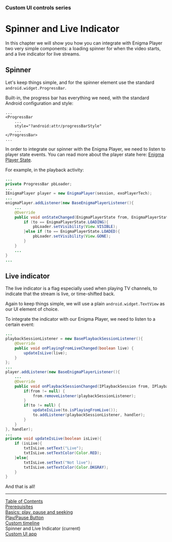 ### Custom UI controls series
# Spinner and Live Indicator
In this chapter we will show you how you can integrate with Enigma
Player two very simple components: a loading spinner for when the video
starts, and a live indicator for live streams.

## Spinner
Let's keep things simple, and for the spinner element use the
standard `android.widget.ProgressBar`.

Built-in, the progress bar has everything we need, with the standard Android configuration and style:

```
...
<ProgressBar
    ...
    style="?android:attr/progressBarStyle"
    ...
</ProgressBar>
...
```

In order to integrate our spinner with the Enigma Player, we need to
listen to player state events. You can read more about the player state
here: [Enigma Player State](../advanced_topics/enigma_player_state.md).


For example, in the playback activity:

```java
...
private ProgressBar pbLoader;
...
IEnigmaPlayer player = new EnigmaPlayer(session, exoPlayerTech);
...
enigmaPlayer.addListener(new BaseEnigmaPlayerListener(){
    ...
    @Override
    public void onStateChanged(EnigmaPlayerState from, EnigmaPlayerState to) {
        if (to == EnigmaPlayerState.LOADING){
            pbLoader.setVisibility(View.VISIBLE);
        }else if (to == EnigmaPlayerState.LOADED){
            pbLoader.setVisibility(View.GONE);
        }
    }
    ...
}
...
```

## Live indicator

The live indicator is a flag especially used when playing TV channels,
to indicate that the stream is live, or time-shifted back.

Again to keep things simple, we will use a plain
`android.widget.TextView` as our UI element of choice.

To integrate the indicator with our Enigma Player, we need to listen to
a certain event:

```java
...
playbackSessionListener = new BasePlaybackSessionListener(){
    @Override
    public void onPlayingFromLiveChanged(boolean live) {
        updateIsLive(live);
    }
};
...
player.addListener(new BaseEnigmaPlayerListener(){
    ...
    @Override
    public void onPlaybackSessionChanged(IPlaybackSession from, IPlaybackSession to) {
        if(from != null) {
            from.removeListener(playbackSessionListener);
        }
        if(to != null) {
            updateIsLive(to.isPlayingFromLive());
            to.addListener(playbackSessionListener, handler);
        }
    }
}, handler);
...
private void updateIsLive(boolean isLive){
    if (isLive){
        txtIsLive.setText("Live");
        txtIsLive.setTextColor(Color.RED);
    }else{
        txtIsLive.setText("Not live");
        txtIsLive.setTextColor(Color.DKGRAY);
    }
}
```

And that is all!


___
[Table of Contents](../index.md)<br/>
[Prerequisites](prerequisites.md)<br/>
[Basics: play, pause and seeking](basics.md)<br/>
[Play/Pause Button](play_pause_button.md)<br/>
[Custom timeline](timeline.md)<br/>
Spinner and Live Indicator (current)<br/>
[Custom UI app](custom_ui_app.md)<br/>
